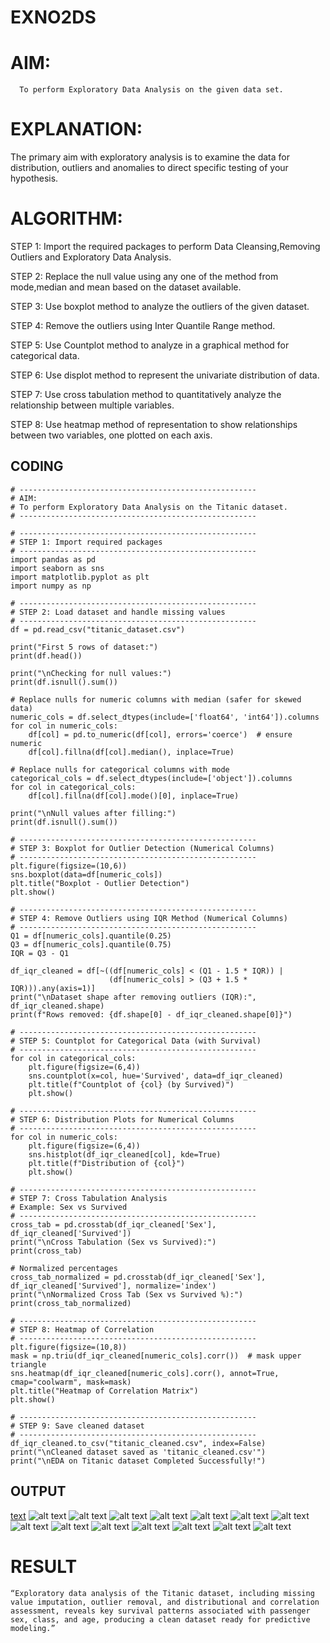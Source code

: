 # EXNO2DS
# AIM:
      To perform Exploratory Data Analysis on the given data set.
      
# EXPLANATION:
  The primary aim with exploratory analysis is to examine the data for distribution, outliers and anomalies to direct specific testing of your hypothesis.
  
# ALGORITHM:
STEP 1: Import the required packages to perform Data Cleansing,Removing Outliers and Exploratory Data Analysis.

STEP 2: Replace the null value using any one of the method from mode,median and mean based on the dataset available.

STEP 3: Use boxplot method to analyze the outliers of the given dataset.

STEP 4: Remove the outliers using Inter Quantile Range method.

STEP 5: Use Countplot method to analyze in a graphical method for categorical data.

STEP 6: Use displot method to represent the univariate distribution of data.

STEP 7: Use cross tabulation method to quantitatively analyze the relationship between multiple variables.

STEP 8: Use heatmap method of representation to show relationships between two variables, one plotted on each axis.

## CODING
```
# -----------------------------------------------------
# AIM:
# To perform Exploratory Data Analysis on the Titanic dataset.
# -----------------------------------------------------

# -----------------------------------------------------
# STEP 1: Import required packages
# -----------------------------------------------------
import pandas as pd
import seaborn as sns
import matplotlib.pyplot as plt
import numpy as np

# -----------------------------------------------------
# STEP 2: Load dataset and handle missing values
# -----------------------------------------------------
df = pd.read_csv("titanic_dataset.csv")

print("First 5 rows of dataset:")
print(df.head())

print("\nChecking for null values:")
print(df.isnull().sum())

# Replace nulls for numeric columns with median (safer for skewed data)
numeric_cols = df.select_dtypes(include=['float64', 'int64']).columns
for col in numeric_cols:
    df[col] = pd.to_numeric(df[col], errors='coerce')  # ensure numeric
    df[col].fillna(df[col].median(), inplace=True)

# Replace nulls for categorical columns with mode
categorical_cols = df.select_dtypes(include=['object']).columns
for col in categorical_cols:
    df[col].fillna(df[col].mode()[0], inplace=True)

print("\nNull values after filling:")
print(df.isnull().sum())

# -----------------------------------------------------
# STEP 3: Boxplot for Outlier Detection (Numerical Columns)
# -----------------------------------------------------
plt.figure(figsize=(10,6))
sns.boxplot(data=df[numeric_cols])
plt.title("Boxplot - Outlier Detection")
plt.show()

# -----------------------------------------------------
# STEP 4: Remove Outliers using IQR Method (Numerical Columns)
# -----------------------------------------------------
Q1 = df[numeric_cols].quantile(0.25)
Q3 = df[numeric_cols].quantile(0.75)
IQR = Q3 - Q1

df_iqr_cleaned = df[~((df[numeric_cols] < (Q1 - 1.5 * IQR)) | 
                      (df[numeric_cols] > (Q3 + 1.5 * IQR))).any(axis=1)]
print("\nDataset shape after removing outliers (IQR):", df_iqr_cleaned.shape)
print(f"Rows removed: {df.shape[0] - df_iqr_cleaned.shape[0]}")

# -----------------------------------------------------
# STEP 5: Countplot for Categorical Data (with Survival)
# -----------------------------------------------------
for col in categorical_cols:
    plt.figure(figsize=(6,4))
    sns.countplot(x=col, hue='Survived', data=df_iqr_cleaned)
    plt.title(f"Countplot of {col} (by Survived)")
    plt.show()

# -----------------------------------------------------
# STEP 6: Distribution Plots for Numerical Columns
# -----------------------------------------------------
for col in numeric_cols:
    plt.figure(figsize=(6,4))
    sns.histplot(df_iqr_cleaned[col], kde=True)
    plt.title(f"Distribution of {col}")
    plt.show()

# -----------------------------------------------------
# STEP 7: Cross Tabulation Analysis
# Example: Sex vs Survived
# -----------------------------------------------------
cross_tab = pd.crosstab(df_iqr_cleaned['Sex'], df_iqr_cleaned['Survived'])
print("\nCross Tabulation (Sex vs Survived):")
print(cross_tab)

# Normalized percentages
cross_tab_normalized = pd.crosstab(df_iqr_cleaned['Sex'], df_iqr_cleaned['Survived'], normalize='index')
print("\nNormalized Cross Tab (Sex vs Survived %):")
print(cross_tab_normalized)

# -----------------------------------------------------
# STEP 8: Heatmap of Correlation
# -----------------------------------------------------
plt.figure(figsize=(10,8))
mask = np.triu(df_iqr_cleaned[numeric_cols].corr())  # mask upper triangle
sns.heatmap(df_iqr_cleaned[numeric_cols].corr(), annot=True, cmap="coolwarm", mask=mask)
plt.title("Heatmap of Correlation Matrix")
plt.show()

# -----------------------------------------------------
# STEP 9: Save cleaned dataset
# -----------------------------------------------------
df_iqr_cleaned.to_csv("titanic_cleaned.csv", index=False)
print("\nCleaned dataset saved as 'titanic_cleaned.csv'")
print("\nEDA on Titanic dataset Completed Successfully!")

```

## OUTPUT

[text](exno2output.txt)
![alt text](ex21.png)
![alt text](ex22.png) 
![alt text](ex23.png) 
![alt text](ex24.png)
![alt text](ex25.png) 
![alt text](ex26.png)
![alt text](ex27.png) 
![alt text](ex28.png) 
![alt text](ex29.png) 
![alt text](ex210.png)
![alt text](ex211.png)
![alt text](ex212.png)
![alt text](ex213.png)
![alt text](ex214.png)

# RESULT
    “Exploratory data analysis of the Titanic dataset, including missing value imputation, outlier removal, and distributional and correlation assessment, reveals key survival patterns associated with passenger sex, class, and age, producing a clean dataset ready for predictive modeling.”